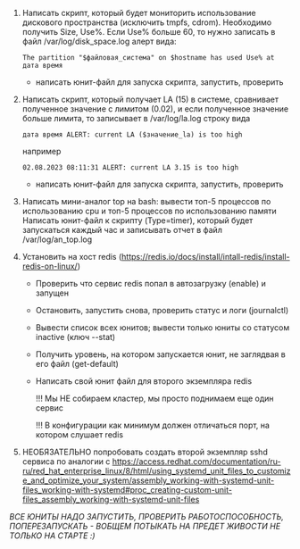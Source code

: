 1) Написать скрипт, который будет мониторить использование дискового пространства (исключить tmpfs, cdrom). Необходимо получить
Size, Use%. Если Use% больше 60, то нужно записать в файл /var/log/disk_space.log алерт вида:
    ```
    The partition "$файловая_система" on $hostname has used Use% at дата время
    ```
    - написать юнит-файл для запуска скрипта, запустить, проверить

2) Написать скрипт, который получает LA (15) в системе, сравнивает полученное значение с лимитом (0.02), и если полученное значение больше лимита, то записывает в 
/var/log/la.log строку вида
    ```
    дата время ALERT: current LA ($значение_la) is too high
    ```
    например
    ```
    02.08.2023 08:11:31 ALERT: current LA 3.15 is too high
    ```
    - написать юнит-файл для запуска скрипта, запустить, проверить

3) Написать мини-аналог top на bash:
   вывести топ-5 процессов по использованию cpu и топ-5 процессов по использованию памяти
   Написать юнит-файл к скрипту (Type=timer), который будет запускаться каждый час и записывать отчет в файл /var/log/an_top.log

4) Установить на хост redis (https://redis.io/docs/install/intall-redis/install-redis-on-linux/)
    - Проверить что сервис redis попал в автозагрузку (enable) и запущен
    - Остановить, запустить снова, проверить статус и логи (journalctl)
    - Вывести список всех юнитов; вывести только юниты со статусом inactive (ключ --stat)
    - Получить уровень, на котором запускается юнит, не заглядвая в его файл (get-default)
    - Написать свой юнит файл для второго экземпляра redis
      
        !!! Мы НЕ собираем кластер, мы просто поднимаем еще один сервис
      
        !!! В конфигурации как минимум должен отличаться порт, на котором слушает redis

5) НЕОБЯЗАТЕЛЬНО
попробовать создать второй экземпляр sshd сервиса по аналогии с
https://access.redhat.com/documentation/ru-ru/red_hat_enterprise_linux/8/html/using_systemd_unit_files_to_customize_and_optimize_your_system/assembly_working-with-systemd-unit-files_working-with-systemd#proc_creating-custom-unit-files_assembly_working-with-systemd-unit-files


*ВСЕ ЮНИТЫ НАДО ЗАПУСТИТЬ, ПРОВЕРИТЬ РАБОТОСПОСОБНОСТЬ, ПОПЕРЕЗАПУСКАТЬ - ВОБЩЕМ ПОТЫКАТЬ НА ПРЕДЕТ ЖИВОСТИ НЕ ТОЛЬКО НА СТАРТЕ :)*
